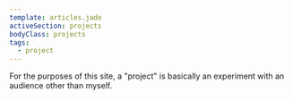 ```yaml
---
template: articles.jade
activeSection: projects
bodyClass: projects
tags:
  - project
---
```


For the purposes of this site, a "project" is basically an experiment with an
audience other than myself.
